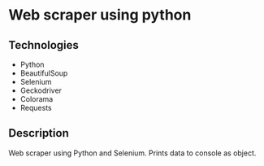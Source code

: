 # Web scraper using python

## Technologies

- Python
- BeautifulSoup
- Selenium
- Geckodriver
- Colorama
- Requests

## Description

Web scraper using Python and Selenium. Prints data to console as object.
